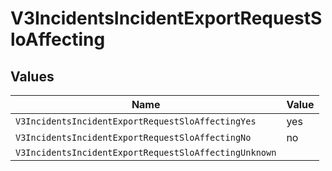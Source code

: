 # V3IncidentsIncidentExportRequestSloAffecting


## Values

| Name                                                  | Value                                                 |
| ----------------------------------------------------- | ----------------------------------------------------- |
| `V3IncidentsIncidentExportRequestSloAffectingYes`     | yes                                                   |
| `V3IncidentsIncidentExportRequestSloAffectingNo`      | no                                                    |
| `V3IncidentsIncidentExportRequestSloAffectingUnknown` |                                                       |